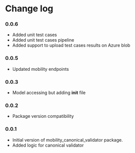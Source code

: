 # Change log

### 0.0.6

- Added unit test cases
- Added unit test cases pipeline
- Added support to upload test cases results on Azure blob

### 0.0.5

- Updated mobility endpoints

### 0.0.3

- Model accessing but adding __init__ file

### 0.0.2

- Package version compatibility

### 0.0.1

- Initial version of mobility_canonical_validator package.
- Added logic for canonical validator


